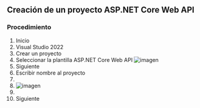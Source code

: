 ## Creación de un proyecto ASP.NET Core Web API 
### Procedimiento 
1. Inicio
2. Visual Studio 2022
3. Crear un proyecto
4. Seleccionar la plantilla ASP.NET Core Web API ![imagen](https://github.com/user-attachments/assets/55518d04-be1d-4077-9b43-c325c38ca8d0)
5. Siguiente
6. Escribir nombre al proyecto
7. 
8. ![imagen](https://github.com/user-attachments/assets/93320f99-6f85-4e78-9199-7dcc5637da5e)
9. 
10. Siguiente
